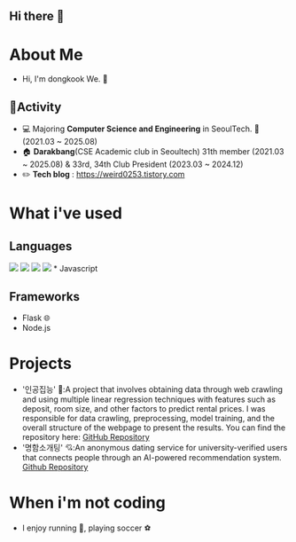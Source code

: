 ## Hi there 👋
# About Me
* Hi, I'm dongkook We. :wave:
## 🏃Activity
* 💻 Majoring **Computer Science and Engineering** in SeoulTech. 🏫 (2021.03 ~ 2025.08)
* 🏠 **Darakbang**(CSE Academic club in Seoultech) 31th member (2021.03 ~ 2025.08) & 33rd, 34th Club President (2023.03 ~ 2024.12)
* ✏️ **Tech blog** : https://weird0253.tistory.com


# What i've used
## Languages
<img src="https://img.shields.io/badge/c++-00599C?style=for-the-badge&logo=c%2B%2B&logoColor=white"/>
<img src="https://img.shields.io/badge/Python-3776AB?style=for-the-badge&logo=python&logoColor=white"/>
<img src="https://img.shields.io/badge/html5-E34F26?style=for-the-badge&logo=html5&logoColor=white"/>
<img src="https://img.shields.io/badge/css-663399?style=for-the-badge&logo=css&logoColor=white"/>
* Javascript

## Frameworks
* Flask :globe_with_meridians:
* Node.js

# Projects
* '인공집능' :house_with_garden::A project that involves obtaining data through web crawling and using multiple linear regression techniques with features such as deposit, room size, and other factors to predict rental prices. 
 I was responsible for data crawling, preprocessing, model training, and the overall structure of the webpage to present the results. You can find the repository here: [GitHub Repository](https://github.com/EndlessCreation/EC-Advance-2021-Team4)
* '명함소개팅' :cupid::An anonymous dating service for university-verified users that connects people through an AI-powered recommendation system. [Github Repository](https://github.com/digitalCard-date-service/work_space)

# When i'm not coding
* I enjoy running :runner:, playing soccer :soccer:


<!--
**wedongguk/wedongguk** is a ✨ _special_ ✨ repository because its `README.md` (this file) appears on your GitHub profile.

Here are some ideas to get you started:

- 🔭 I’m currently working on ...
- 🌱 I’m currently learning ...
- 👯 I’m looking to collaborate on ...
- 🤔 I’m looking for help with ...
- 💬 Ask me about ...
- 📫 How to reach me: ...
- 😄 Pronouns: ...
- ⚡ Fun fact: ...
-->
